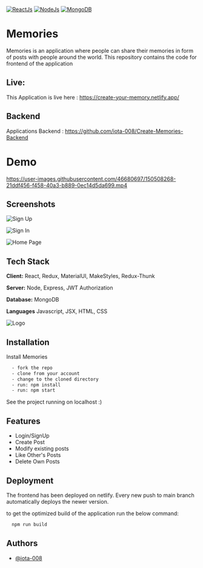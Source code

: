 [![ReactJs](https://camo.githubusercontent.com/beae01a1b58781b6632e5be556b37abc53290548813b395146b9413f8865c7d5/68747470733a2f2f696d672e736869656c64732e696f2f62616467652f43524d2d52656163744a532d626c75653f6c6f676f3d7265616374)](http://www.gnu.org/licenses/agpl-3.0)
[![NodeJs](https://camo.githubusercontent.com/121518d6a2d28e79df0a5c253eb788c17677b454b05ee4facede396bc0c3d0d8/68747470733a2f2f696d672e736869656c64732e696f2f62616467652f4261636b656e642d4e6f64654a532d677265656e3f6c6f676f3d6e6f64652e6a73)](https://opensource.org/licenses/)
[![MongoDB](https://camo.githubusercontent.com/b7cfb0451842c6d69d0dce1685c6c48be7595f454c3392439f2b9b3e5b2e6db4/68747470733a2f2f696d672e736869656c64732e696f2f62616467652f44617461426173652d4d6f6e676f44422d6c69676874677265656e3f6c6f676f3d6d6f6e676f4442)](https://github.com/tterb/atomic-design-ui/blob/master/LICENSEs)

# Memories

Memories is an application where people can share their memories in form of posts with people around the world.
This repository contains the code for frontend of the application

## Live:
This Application is live here : https://create-your-memory.netlify.app/

## Backend
Applications Backend : https://github.com/iota-008/Create-Memories-Backend


# Demo

https://user-images.githubusercontent.com/46680697/150508268-21ddf456-f458-40a3-b889-0ec14d5da699.mp4


## Screenshots

![Sign Up](https://i.ibb.co/MnWw9cG/1.png)

![Sign In](https://i.ibb.co/4NHzcm1/2.png)

![Home Page](https://i.ibb.co/VYqRCqM/3.png)



## Tech Stack

**Client:** React, Redux, MaterialUI, MakeStyles, Redux-Thunk

**Server:** Node, Express, JWT Authorization

**Database:** MongoDB

**Languages** Javascript, JSX, HTML, CSS




![Logo](https://i.ibb.co/qDG1gLL/Memories-logo.png)


## Installation

Install Memories

```bash
  - fork the repo
  - clone from your account
  - change to the cloned directory
  - run: npm install
  - run: npm start

```

See the project running on localhost :)

    
## Features

- Login/SignUp
- Create Post
- Modify existing posts
- Like Other's Posts
- Delete Own Posts


## Deployment

The frontend has been deployed on netlify.
Every new push to main branch automatically deploys the newer version.

to get the optimized build of the application run the below command:
```bash
  npm run build
```

## Authors

- [@iota-008](https://www.github.com/iota-008)
